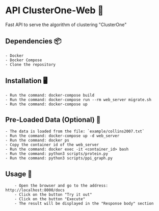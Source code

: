 # API ClusterOne-Web 🧬

Fast API to serve the algorithm of clustering "ClusterOne"

## Dependencies 📦

    - Docker
    - Docker Compose
    - Clone the repository

## Installation 🖥️

    - Run the command: docker-compose build
    - Run the command: docker-compose run --rm web_server migrate.sh
    - Run the command: docker-compose up

## Pre-Loaded Data (Optional) 🐳

    - The data is loaded from the file: `example/collins2007.txt`
    - Run the command: docker-compose up -d web_server
    - Run the command: docker ps 
    - Copy the container id of the web_server
    - Run the command: docker exec -it <container_id> bash
    - Run the command: python3 scripts/protein.py
    - Run the command: python3 scripts/ppi_graph.py

## Usage 🚀

        - Open the browser and go to the address: http://localhost:8000/docs
        - Click on the button "Try it out"
        - Click on the button "Execute"
        - The result will be displayed in the "Response body" section
